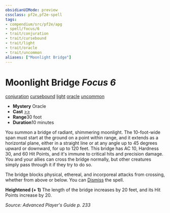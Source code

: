 ```yaml
---
obsidianUIMode: preview
cssclass: pf2e,pf2e-spell
tags:
- compendium/src/pf2e/apg
- spell/focus/6
- trait/conjuration
- trait/cursebound
- trait/light
- trait/oracle
- trait/uncommon
aliases: ["Moonlight Bridge"]
---
```

# Moonlight Bridge *Focus 6*   
[conjuration](../../Rules/traits/conjuration.md)  [cursebound](../../Rules/traits/cursebound-apg.md)  [light](../../Rules/traits/light.md)  [oracle](../../Rules/traits/oracle-apg.md)  [uncommon](../../Rules/traits/uncommon.md)  

- **Mystery** Oracle
- **Cast** [>>](../../Rules/core-rulebook/chapter-9-playing-the-game.md#Actions "Two-Action") 
- **Range**30 foot
- **Duration**10 minutes

You summon a bridge of radiant, shimmering moonlight. The 10-foot-wide span must start at the ground on a point within range, and it extends as a horizontal plane, either in a straight line or at any angle up to 45 degrees upward or downward, for up to 120 feet. This bridge has AC 10, Hardness 30, and 60 Hit Points, and it's immune to critical hits and precision damage. You and your allies can cross the bridge normally, but other creatures simply pass through it if they try to do so.

The bridge blocks physical, ethereal, and incorporeal attacks from crossing, whether from above or below. You can [Dismiss](../../Rules/actions/dismiss.md) the spell.

**Heightened (+ 1)** The length of the bridge increases by 20 feet, and its Hit Points increase by 20.

*Source: Advanced Player's Guide p. 233*